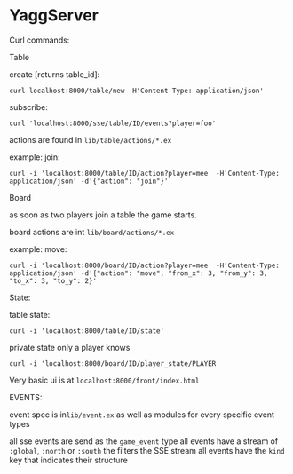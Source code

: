 # YaggServer

Curl commands:

Table

create [returns table_id]:

    curl localhost:8000/table/new -H'Content-Type: application/json'

subscribe:

    curl 'localhost:8000/sse/table/ID/events?player=foo'


actions are found in `lib/table/actions/*.ex`

example: join:

    curl -i 'localhost:8000/table/ID/action?player=mee' -H'Content-Type: application/json' -d'{"action": "join"}'

Board

as soon as two players join a table the game starts.

board actions are int `lib/board/actions/*.ex`

example: move:

    curl -i 'localhost:8000/board/ID/action?player=mee' -H'Content-Type: application/json' -d'{"action": "move", "from_x": 3, "from_y": 3, "to_x": 3, "to_y": 2}'

State:

table state:

    curl -i 'localhost:8000/table/ID/state'

private state only a player knows

    curl -i 'localhost:8000/board/ID/player_state/PLAYER

Very basic ui is at `localhost:8000/front/index.html`

EVENTS:

event spec is in`lib/event.ex` as well as modules for every specific event types

all sse events are send as the `game_event` type
all events have a stream of `:global`, `:north` or `:south` the filters the SSE stream
all events have the `kind` key that indicates their structure
